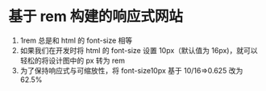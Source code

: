 # 基于 rem 构建的响应式网站

1. 1rem 总是和 html 的 font-size 相等
2. 如果我们在开发时将 html 的 font-size 设置 10px（默认值为 16px)，就可以轻松的将设计图中的 px 转为 rem
3. 为了保持响应式与可缩放性，将 font-size10px 基于 10/16=>0.625 改为 62.5%